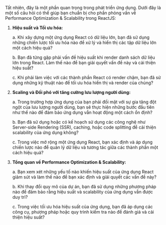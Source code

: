 Tất nhiên, đây là một phần quan trọng trong phát triển ứng dụng. Dưới đây là một số câu hỏi có thể giúp bạn chuẩn bị cho phần phỏng vấn về Performance Optimization & Scalability trong ReactJS:

1. **Hiệu suất và Tối ưu hóa:**

   a. Khi xây dựng một ứng dụng React có dữ liệu lớn, bạn đã sử dụng những chiến lược tối ưu hóa nào để xử lý và hiển thị các tập dữ liệu lớn một cách hiệu quả?

   b. Bạn đã từng gặp phải vấn đề hiệu suất khi render danh sách dữ liệu lớn trong React. Làm thế nào để bạn giải quyết vấn đề này và cải thiện hiệu suất?

   c. Khi phải làm việc với các thành phần React có render chậm, bạn đã sử dụng những kỹ thuật nào để tối ưu hóa hiển thị và render của chúng?

2. **Scaling và Đối phó với tăng cường lưu lượng người dùng:**

   a. Trong trường hợp ứng dụng của bạn phải đối mặt với sự gia tăng đột ngột của lưu lượng người dùng, bạn sẽ thực hiện những bước đầu tiên như thế nào để đảm bảo ứng dụng vẫn hoạt động một cách ổn định?

   b. Bạn đã sử dụng hoặc có kế hoạch sử dụng các công nghệ như Server-side Rendering (SSR), caching, hoặc code splitting để cải thiện scalability của ứng dụng không?

   c. Trong việc mở rộng một ứng dụng React, bạn xác định và áp dụng chiến lược nào để quản lý dữ liệu và tương tác giữa các thành phần một cách hiệu quả?

3. **Tổng quan về Performance Optimization & Scalability:**

   a. Bạn xem xét những yếu tố nào khiến hiệu suất của ứng dụng React giảm sút và làm thế nào để bạn xác định và giải quyết các vấn đề này?

   b. Khi thay đổi quy mô của dự án, bạn đã sử dụng những phương pháp nào để đảm bảo rằng hiệu suất và scalability của ứng dụng vẫn được duy trì?

   c. Trong việc tối ưu hóa hiệu suất của ứng dụng, bạn đã áp dụng các công cụ, phương pháp hoặc quy trình kiểm tra nào để đánh giá và cải thiện hiệu suất?
